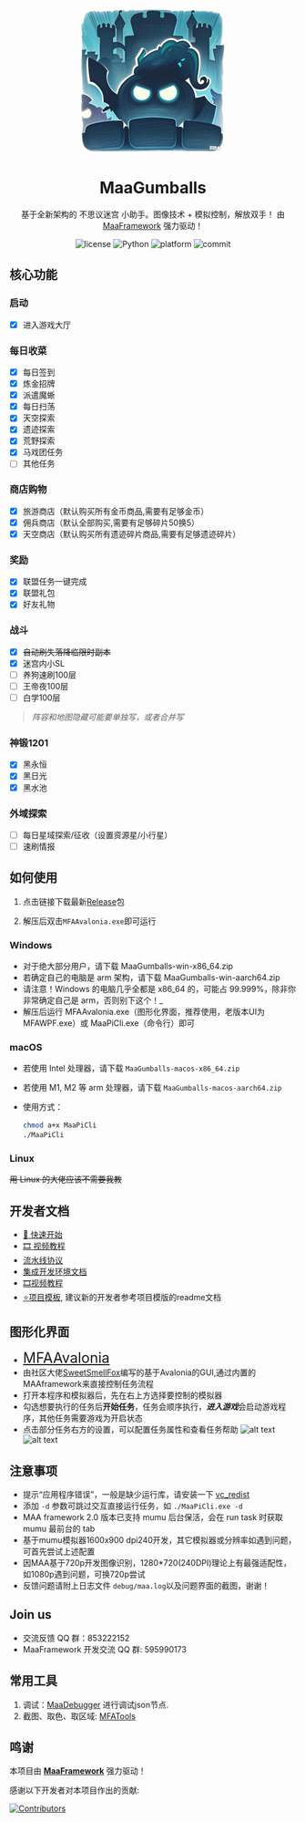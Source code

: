 <!-- markdownlint-disable MD033 MD041 -->
<p align="center">
  <img alt="LOGO" src="Icon.png" width="256" height="256" />
</p>

<div align="center">

# MaaGumballs

基于全新架构的 不思议迷宫 小助手。图像技术 + 模拟控制，解放双手！
由 [MaaFramework](https://github.com/MaaXYZ/MaaFramework) 强力驱动！

</div>
<p align="center">
  <img alt="license" src="https://img.shields.io/github/license/KhazixW2/MaaGumballs">
  <img alt="Python" src="https://img.shields.io/badge/Python-3776AB?logo=python&logoColor=white">
  <img alt="platform" src="https://img.shields.io/badge/platform-Windows-blueviolet">
  <img alt="commit" src="https://img.shields.io/github/commit-activity/m/KhazixW2/MaaGumballs">
</p>

## 核心功能

### 启动

- [x] 进入游戏大厅

### 每日收菜

- [x] 每日签到
- [x] 炼金招牌
- [x] 派遣魔蜥
- [x] 每日扫荡
- [x] 天空探索
- [x] 遗迹探索
- [x] 荒野探索
- [x] 马戏团任务
- [ ] 其他任务

### 商店购物

- [x] 旅游商店（默认购买所有金币商品,需要有足够金币）
- [x] 佣兵商店（默认全部购买,需要有足够碎片50换5）
- [x] 天空商店（默认购买所有遗迹碎片商品,需要有足够遗迹碎片）

### 奖励

- [x] 联盟任务一键完成
- [x] 联盟礼包
- [x] 好友礼物

### 战斗

- [x] ~~自动刷失落降临限时副本~~
- [x] 迷宫内小SL
- [ ] 养狗速刷100层
- [ ] 王帝夜100层
- [ ] 白学100层

>*阵容和地图隐藏可能要单独写，或者合并写*

### 神锻1201

- [x] 黑永恒
- [x] 黑日光
- [x] 黑水池

### 外域探索

- [ ] 每日星域探索/征收（设置资源星/小行星）
- [ ] 速刷情报

## 如何使用

1. 点击链接下载最新[Release](https://github.com/KhazixW2/MaaGumballs/releases)包

2. 解压后双击`MFAAvalonia.exe`即可运行

### Windows

- 对于绝大部分用户，请下载 MaaGumballs-win-x86_64.zip
- 若确定自己的电脑是 arm 架构，请下载 MaaGumballs-win-aarch64.zip
- 请注意！Windows 的电脑几乎全都是 x86_64 的，可能占 99.999%，除非你非常确定自己是 arm，否则别下这个！_
- 解压后运行 MFAAvalonia.exe（图形化界面，推荐使用，老版本UI为MFAWPF.exe）或 MaaPiCli.exe（命令行）即可

### macOS

- 若使用 Intel 处理器，请下载 `MaaGumballs-macos-x86_64.zip`
- 若使用 M1, M2 等 arm 处理器，请下载 `MaaGumballs-macos-aarch64.zip`
- 使用方式：

  ```bash
  chmod a+x MaaPiCli
  ./MaaPiCli
  ```
  
### Linux

~~用 Linux 的大佬应该不需要我教~~

## 开发者文档

- [📄 快速开始](https://github.com/MaaXYZ/MaaFramework/blob/main/docs/zh_cn/1.1-%E5%BF%AB%E9%80%9F%E5%BC%80%E5%A7%8B.md)
- [🎞️ 视频教程](https://www.bilibili.com/video/BV1yr421E7MW)
- [流水线协议](https://github.com/KhazixW2/MaaGumballs/docs/3.1-任务流水线协议)
- [集成开发环境文档](https://github.com/MaaXYZ/MaaFramework/blob/main/docs/zh_cn/2.1-%E9%9B%86%E6%88%90%E6%96%87%E6%A1%A3.md)
- [🎞️视频教程](https://www.bilibili.com/video/BV1yr421E7MW)
- [⭐项目模板](https://github.com/MaaXYZ/MaaPracticeBoilerplate), 建议新的开发者参考项目模版的readme文档

## 图形化界面

- <span style="font-size:25px;">[MFAAvalonia](https://github.com/SweetSmellFox/MFAAvalonia/)</span>  
- 由社区大佬[SweetSmellFox](https://github.com/SweetSmellFox)编写的基于Avalonia的GUI,通过内置的MAAframework来直接控制任务流程  
- 打开本程序和模拟器后，先在右上方选择要控制的模拟器  
- 勾选想要执行的任务后**开始任务**，任务会顺序执行，***进入游戏***会启动游戏程序，其他任务需要游戏为开启状态  
- 点击部分任务右方的设置，可以配置任务属性和查看任务帮助
![alt text](GUI.png)
![alt text](GUI-2.png)

## 注意事项

- 提示“应用程序错误”，一般是缺少运行库，请安装一下 [vc_redist](https://aka.ms/vs/17/release/vc_redist.x64.exe)
- 添加 `-d` 参数可跳过交互直接运行任务，如 `./MaaPiCli.exe -d`
- MAA framework 2.0 版本已支持 mumu 后台保活，会在 run task 时获取 mumu 最前台的 tab
- 基于mumu模拟器1600x900 dpi240开发，其它模拟器或分辨率如遇到问题，可首先尝试上述配置
- 因MAA基于720p开发图像识别，1280*720(240DPI)理论上有最强适配性，如1080p遇到问题，可换720p尝试
- 反馈问题请附上日志文件 `debug/maa.log`以及问题界面的截图，谢谢！

## Join us

- 交流反馈 QQ 群：853222152
- MaaFramework 开发交流 QQ 群: 595990173

## 常用工具

1. 调试：[MaaDebugger](https://github.com/MaaXYZ/MaaDebugger) 进行调试json节点.
2. 截图、取色、取区域: [MFATools](https://github.com/SweetSmellFox/MFATools)

## 鸣谢

本项目由 **[MaaFramework](https://github.com/MaaXYZ/MaaFramework)** 强力驱动！

感谢以下开发者对本项目作出的贡献:

[![Contributors](https://contrib.rocks/image?repo=KhazixW2/MaaGumballs)](https://github.com/KhazixW2/MaaGumballs/graphs/contributors)
